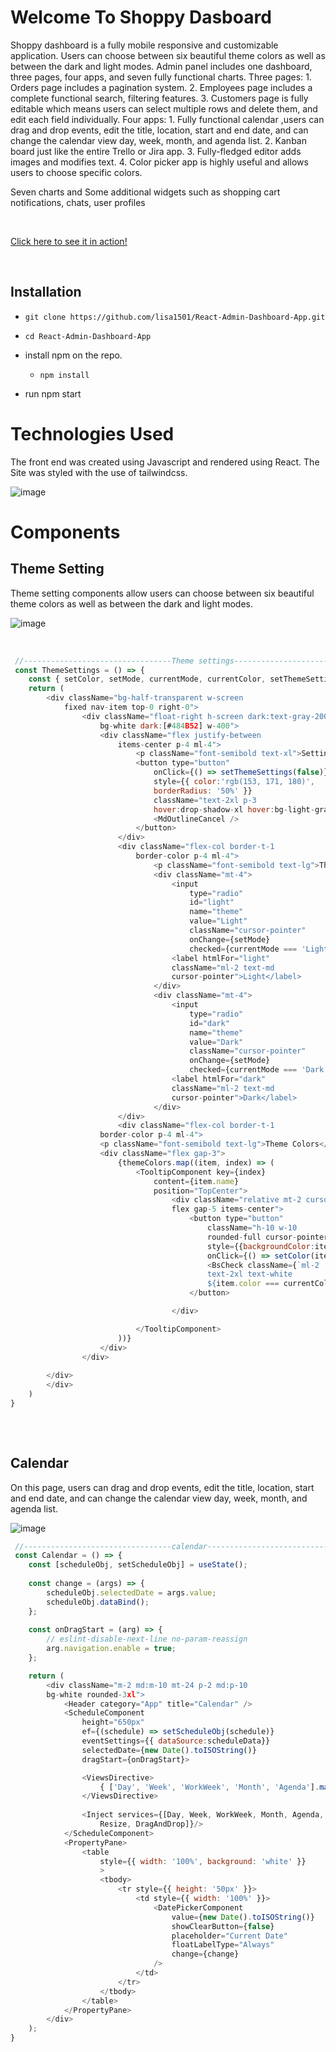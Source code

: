 # Welcome To Shoppy Dasboard
Shoppy dashboard is a fully mobile responsive and customizable application. Users can choose between six beautiful theme colors as well as between the dark and light modes. Admin panel includes one dashboard, three pages, four apps, and seven fully functional charts.
Three pages:
    1. Orders page includes a pagination system.
    2. Employees page includes a complete functional search, filtering features.
    3. Customers page is fully editable which means users can select multiple rows and delete them, and edit each field individually.
Four apps:
    1. Fully functional calendar ,users can drag and drop events, edit the title, location, start and end date, and can change the calendar view day, week, month, and agenda list.
    2. Kanban board just like the entire Trello or Jira app.
    3. Fully-fledged editor adds images and modifies text.
    4. Color picker app is highly useful and allows users to choose specific colors.

Seven charts and Some additional widgets such as 
	shopping cart notifications, chats, user profiles




<br>

[Click here to see it in action!](https://halisa-dashboard-app.netlify.app/)

<br>

## Installation

- `git clone https://github.com/lisa1501/React-Admin-Dashboard-App.git`
- `cd React-Admin-Dashboard-App`
- install npm on the repo.
 
  - `npm install`
 -  run npm start

# Technologies Used
  The front end was created using Javascript and rendered using React. The Site was styled with the use of tailwindcss.
<br>

![image](https://github.com/lisa1501/React-Admin-Dashboard-App/blob/main/src/images/mainpage.png)

# Components

## Theme Setting
Theme setting components allow users can choose between six beautiful theme colors as well as between the dark and light modes.
<br>

![image](https://github.com/lisa1501/React-Admin-Dashboard-App/blob/main/src/images/themesetting.png)

<br>

```javascript
 //---------------------------------Theme settings--------------------------------
 const ThemeSettings = () => {
    const { setColor, setMode, currentMode, currentColor, setThemeSettings } = useStateContext();
    return (
        <div className="bg-half-transparent w-screen 
            fixed nav-item top-0 right-0">
                <div className="float-right h-screen dark:text-gray-200
                    bg-white dark:[#484B52] w-400">
                    <div className="flex justify-between 
                        items-center p-4 ml-4">
                            <p className="font-semibold text-xl">Settings</p>
                            <button type="button"
                                onClick={() => setThemeSettings(false)}
                                style={{ color:'rgb(153, 171, 180)', 
                                borderRadius: '50%' }}
                                className="text-2xl p-3
                                hover:drop-shadow-xl hover:bg-light-gray">
                                <MdOutlineCancel />
                            </button>
                        </div>
                        <div className="flex-col border-t-1 
                            border-color p-4 ml-4">
                                <p className="font-semibold text-lg">Theme Options</p>
                                <div className="mt-4">
                                    <input 
                                        type="radio"
                                        id="light"
                                        name="theme"
                                        value="Light"
                                        className="cursor-pointer"
                                        onChange={setMode}
                                        checked={currentMode === 'Light'}/>
                                    <label htmlFor="light"
                                    className="ml-2 text-md
                                    cursor-pointer">Light</label>
                                </div>
                                <div className="mt-4">
                                    <input 
                                        type="radio"
                                        id="dark"
                                        name="theme"
                                        value="Dark"
                                        className="cursor-pointer"
                                        onChange={setMode}
                                        checked={currentMode === 'Dark'}/>
                                    <label htmlFor="dark"
                                    className="ml-2 text-md
                                    cursor-pointer">Dark</label>
                                </div>
                        </div>
                        <div className="flex-col border-t-1 
                    border-color p-4 ml-4">
                    <p className="font-semibold text-lg">Theme Colors</p>
                    <div className="flex gap-3">
                        {themeColors.map((item, index) => (
                            <TooltipComponent key={index}
                                content={item.name}
                                position="TopCenter">
                                    <div className="relative mt-2 cursor-pointer 
                                    flex gap-5 items-center">
                                        <button type="button"
                                            className="h-10 w-10 
                                            rounded-full cursor-pointer"
                                            style={{backgroundColor:item.color}}
                                            onClick={() => setColor(item.color)}>
                                            <BsCheck className={`ml-2
                                            text-2xl text-white
                                            ${item.color === currentColor ?'block' : 'hidden'}`} />
                                        </button>

                                    </div>

                            </TooltipComponent>
                        ))}
                    </div>
                </div>
                
        </div>
        </div>
    )
}
 
```
<br>

## Calendar 
On this page, users can drag and drop events, edit the title, location, start and end date, and can change the calendar view day, week, month, and agenda list.
<br>

![image](https://github.com/lisa1501/React-Admin-Dashboard-App/blob/main/src/images/calendar.png)
<br>

```javascript
 //---------------------------------calendar--------------------------------
 const Calendar = () => {
    const [scheduleObj, setScheduleObj] = useState();
    
    const change = (args) => {
        scheduleObj.selectedDate = args.value;
        scheduleObj.dataBind();
    };
    
    const onDragStart = (arg) => {
        // eslint-disable-next-line no-param-reassign
        arg.navigation.enable = true;
    };

    return (
        <div className="m-2 md:m-10 mt-24 p-2 md:p-10
        bg-white rounded-3xl">
            <Header category="App" title="Calendar" />
            <ScheduleComponent
                height="650px"
                ef={(schedule) => setScheduleObj(schedule)}
                eventSettings={{ dataSource:scheduleData}}
                selectedDate={new Date().toISOString()}
                dragStart={onDragStart}>

                <ViewsDirective>
                    { ['Day', 'Week', 'WorkWeek', 'Month', 'Agenda'].map((item) => <ViewDirective key={item} option={item} />)}
                </ViewsDirective>
                    
                <Inject services={[Day, Week, WorkWeek, Month, Agenda, 
                    Resize, DragAndDrop]}/>
            </ScheduleComponent>
            <PropertyPane>
                <table
                    style={{ width: '100%', background: 'white' }}
                    >
                    <tbody>
                        <tr style={{ height: '50px' }}>
                            <td style={{ width: '100%' }}>
                                <DatePickerComponent
                                    value={new Date().toISOString()}
                                    showClearButton={false}
                                    placeholder="Current Date"
                                    floatLabelType="Always"
                                    change={change}
                                />
                            </td>
                        </tr>
                    </tbody>
                </table>
            </PropertyPane>
        </div>
    );
}

```
<br>

